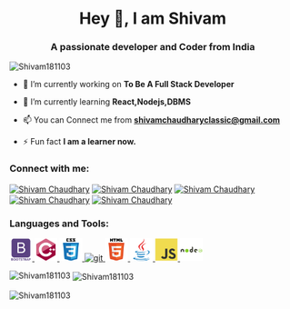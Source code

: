  <h1 align="center">Hey 👋, I am Shivam </h1>
<h3 align="center">A passionate developer and Coder from India</h3>

<p align="left"> <img src="https://komarev.com/ghpvc/?username=Shivam181103&label=Profile%20views&color=0e75b6&style=flat" alt="Shivam181103" /> </p>

- 🔭 I’m currently working on **To Be A Full Stack Developer**

- 🌱 I’m currently learning **React,Nodejs,DBMS**

- 📫 You can Connect me from  **shivamchaudharyclassic@gmail.com**

- ⚡ Fun fact **I am a learner now.**
 
<h3 align="left">Connect with me:</h3>
<p align="left">
<a href="https://linkedin.com/in/shivam-chaudhary-2737371b0" target="blank"><img align="center" src="https://cdn.jsdelivr.net/npm/simple-icons@3.0.1/icons/linkedin.svg" alt="Shivam Chaudhary" height="30" width="40" /></a>
<a href="https://instagram.com/_.shivam.chaudhary_/" target="blank"><img align="center" src="https://cdn.jsdelivr.net/npm/simple-icons@3.0.1/icons/instagram.svg" alt="Shivam Chaudhary" height="30" width="40" /></a>
<a href=" https://www.codechef.com/users/shivam181103" target="blank"><img align="center" src="https://cdn.jsdelivr.net/npm/simple-icons@3.1.0/icons/codechef.svg" alt="Shivam Chaudhary" height="30" width="40" /></a>
<a href="https://www.hackerrank.com/shivam2934" target="blank"><img align="center" src="https://cdn.jsdelivr.net/npm/simple-icons@3.0.1/icons/hackerrank.svg" alt="Shivam Chaudhary" height="30" width="40" /></a>
 <a href="https://auth.geeksforgeeks.org/user/shivamchaudharyclassic/profile" target="blank"><img align="center" src="https://cdn.jsdelivr.net/npm/simple-icons@3.0.1/icons/hackerrank.svg" alt="Shivam Chaudhary" height="30" width="40" /></a>
</p>

<h3 align="left">Languages and Tools:</h3>
<p align="left"> <a href="https://getbootstrap.com" target="_blank"> <img src="https://raw.githubusercontent.com/devicons/devicon/master/icons/bootstrap/bootstrap-plain-wordmark.svg" alt="bootstrap" width="40" height="40"/> </a> <a href="https://www.w3schools.com/cpp/" target="_blank"> <img src="https://raw.githubusercontent.com/devicons/devicon/master/icons/cplusplus/cplusplus-original.svg" alt="cplusplus" width="40" height="40"/> </a> <a href="https://www.w3schools.com/css/" target="_blank"> <img src="https://raw.githubusercontent.com/devicons/devicon/master/icons/css3/css3-original-wordmark.svg" alt="css3" width="40" height="40"/> </a><a href="https://git-scm.com/" target="_blank"> <img src="https://www.vectorlogo.zone/logos/git-scm/git-scm-icon.svg" alt="git" width="40" height="40"/> </a> <a href="https://www.w3.org/html/" target="_blank"> <img src="https://raw.githubusercontent.com/devicons/devicon/master/icons/html5/html5-original-wordmark.svg" alt="html5" width="40" height="40"/> </a> <a href="https://www.java.com" target="_blank"> <img src="https://raw.githubusercontent.com/devicons/devicon/master/icons/java/java-original.svg" alt="java" width="40" height="40"/> </a> <a href="https://developer.mozilla.org/en-US/docs/Web/JavaScript" target="_blank"> <img src="https://raw.githubusercontent.com/devicons/devicon/master/icons/javascript/javascript-original.svg" alt="javascript" width="40" height="40"/> </a> <a href="https://nodejs.org" target="_blank"> <img src="https://raw.githubusercontent.com/devicons/devicon/master/icons/nodejs/nodejs-original-wordmark.svg" alt="nodejs" width="40" height="40"/> </a> </p>

<p><img align="left" src="https://github-readme-stats.vercel.app/api/top-langs?username=Shivam181103&show_icons=true&locale=en&layout=compact" alt="Shivam181103" /></p>

<p>&nbsp;<img align="center" src="https://github-readme-stats.vercel.app/api?username=Shivam181103&show_icons=true&locale=en" alt="Shivam181103" /></p>

<p><img align="center" src="https://github-readme-streak-stats.herokuapp.com/?user=Shivam181103&" alt="Shivam181103" /></p>
